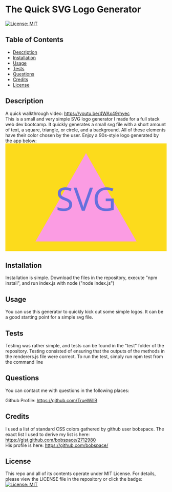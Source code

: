 # The Quick SVG Logo Generator

[![License: MIT](https://img.shields.io/badge/License-MIT-yellow.svg)](https://opensource.org/licenses/MIT)

## Table of Contents

- [Description](#description)
- [Installation](#installation)
- [Usage](#usage)
- [Tests](#tests)
- [Questions](#questions)
- [Credits](#credits)
- [License](#license)

## Description

A quick walkthrough video: https://youtu.be/4WAx49rhyec
<br>This is a small and very simple SVG logo generator I made for a full stack web dev bootcamp. It quickly generates a small svg file with a short amount of text, a square, triangle, or circle, and a background. All of these elements have their color chosen by the user. Enjoy a 90s-style logo generated by the app below:<br>
![sample logo](./readMeAssets/sample.svg)

## Installation

Installation is simple. Download the files in the repository, execute "npm install", and run index.js with node ("node index.js")

## Usage

You can use this generator to quickly kick out some simple logos. It can be a good starting point for a simple svg file.

## Tests

Testing was rather simple, and tests can be found in the "test" folder of the repository. Testing consisted of ensuring that the outputs of the methods in the renderers.js file were correct. To run the test, simply run npm test from the command line

## Questions

You can contact me with questions in the following places:<br/>

Github Profile: https://github.com/TrueWillB<br/>

## Credits

I used a list of standard CSS colors gathered by github user bobspace. The exact list I used to derive my list is here: https://gist.github.com/bobspace/2712980
<br>His profile is here: https://github.com/bobspace/

## License

This repo and all of its contents operate under MIT License. For details, please view the LICENSE file in the repository or click the badge: [![License: MIT](https://img.shields.io/badge/License-MIT-yellow.svg)](https://opensource.org/licenses/MIT)

